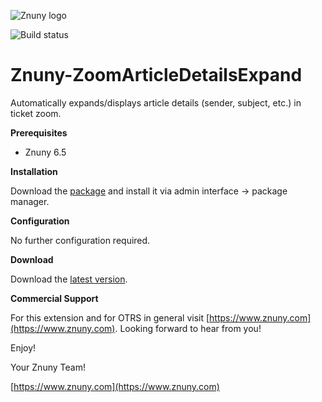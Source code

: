 ![Znuny logo](https://www.znuny.com/assets/images/logo_small.png)


![Build status](https://badge.proxy.znuny.com/Znuny4OTRS-ZoomArticleDetailsExpand/rel-6_5)

Znuny-ZoomArticleDetailsExpand
=================
Automatically expands/displays article details (sender, subject, etc.) in ticket zoom.

**Prerequisites**

- Znuny 6.5

**Installation**

Download the [package](https://addons.znuny.com/api/addon_repos/public/2585/latest) and install it via admin interface -> package manager.

**Configuration**

No further configuration required.

**Download**

Download the [latest version](https://addons.znuny.com/api/addon_repos/public/2585/latest).

**Commercial Support**

For this extension and for OTRS in general visit [https://www.znuny.com](https://www.znuny.com). Looking forward to hear from you!

Enjoy!

 Your Znuny Team!

 [https://www.znuny.com](https://www.znuny.com)
